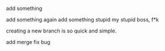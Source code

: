 add something

add something again
add something stupid
my stupid boss, f*k

creating a new branch is so quick and simple.

add merge
fix bug
